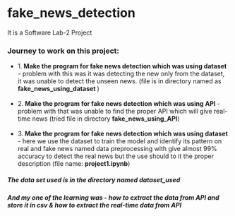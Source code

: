 # fake_news_detection
It is a Software Lab-2 Project


### Journey to work on this project:

<ul>
    <li>1.<b> Make the program for fake news detection which was using dataset</b> - problem with this was it was detecting the new only from the dataset, it was unable to detect the unseen news. (file is in directory named as <b>fake_news_using_dataset   </b>)</li><br>
    <li>2.<b> Make the program for fake news detection which was using API</b> - problem with that was unable to find the proper API which will give real-time news (tried file in directory <b>fake_news_using_API</b>)</li><br>
    <li>3.<b> Make the program for fake news detection which was using dataset</b> - here we use the dataset to train the model and identify its pattern on real and fake news named data preprocessing with give almost 99% accuracy to detect the real news but the use should to it the proper description (file name: <b>project1.ipynb</b>)</li>
</ul>

##### The data set used is in the directory named dataset_used
##### And my one of the learning was - how to extract the data from API and store it in csv & how to extract the real-time data from API